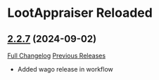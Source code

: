 # LootAppraiser Reloaded

## [2.2.7](https://github.com/berickus/LootAppraiserReloaded/tree/2.2.7) (2024-09-02)
[Full Changelog](https://github.com/berickus/LootAppraiserReloaded/compare/2.2.6...2.2.7) [Previous Releases](https://github.com/berickus/LootAppraiserReloaded/releases)

- Added wago release in workflow  
